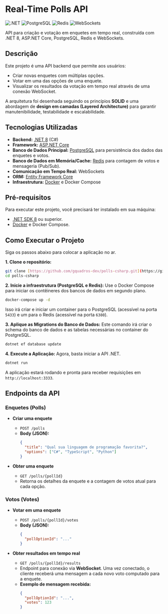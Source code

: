 # Real-Time Polls API

![.NET](https://img.shields.io/badge/.NET-8-blueviolet) ![PostgreSQL](https://img.shields.io/badge/PostgreSQL-blue) ![Redis](https://img.shields.io/badge/Redis-red) ![WebSockets](https://img.shields.io/badge/WebSockets-lightgrey)

API para criação e votação em enquetes em tempo real, construída com .NET 8, ASP.NET Core, PostgreSQL, Redis e WebSockets.

## Descrição

Este projeto é uma API backend que permite aos usuários:
* Criar novas enquetes com múltiplas opções.
* Votar em uma das opções de uma enquete.
* Visualizar os resultados da votação em tempo real através de uma conexão WebSocket.

A arquitetura foi desenhada seguindo os princípios **SOLID** e uma abordagem de **design em camadas (Layered Architecture)** para garantir manutenibilidade, testabilidade e escalabilidade.

## Tecnologias Utilizadas

* **Backend:** [.NET 8](https://dotnet.microsoft.com/download/dotnet/8.0) (C#)
* **Framework:** [ASP.NET Core](https://docs.microsoft.com/aspnet/core/)
* **Banco de Dados Principal:** [PostgreSQL](https://www.postgresql.org/) para persistência dos dados das enquetes e votos.
* **Banco de Dados em Memória/Cache:** [Redis](https://redis.io/) para contagem de votos e mensageria (Pub/Sub).
* **Comunicação em Tempo Real:** WebSockets
* **ORM:** [Entity Framework Core](https://docs.microsoft.com/ef/core/)
* **Infraestrutura:** [Docker](https://www.docker.com/) e Docker Compose

## Pré-requisitos

Para executar este projeto, você precisará ter instalado em sua máquina:
* [.NET SDK 8](https://dotnet.microsoft.com/download/dotnet/8.0) ou superior.
* [Docker](https://www.docker.com/products/docker-desktop/) e Docker Compose.

## Como Executar o Projeto

Siga os passos abaixo para colocar a aplicação no ar.

**1. Clone o repositório:**
```bash
git clone [https://github.com/gquadros-dev/polls-csharp.git](https://github.com/gquadros-dev/polls-csharp.git)
cd polls-csharp
```

**2. Inicie a infraestrutura (PostgreSQL e Redis):**
Use o Docker Compose para iniciar os contêineres dos bancos de dados em segundo plano.
```bash
docker-compose up -d
```
Isso irá criar e iniciar um container para o PostgreSQL (acessível na porta `5433`) e um para o Redis (acessível na porta `6380`).

**3. Aplique as Migrations do Banco de Dados:**
Este comando irá criar o schema do banco de dados e as tabelas necessárias no container do PostgreSQL.
```bash
dotnet ef database update
```

**4. Execute a Aplicação:**
Agora, basta iniciar a API .NET.
```bash
dotnet run
```
A aplicação estará rodando e pronta para receber requisições em `http://localhost:3333`.

## Endpoints da API

### Enquetes (Polls)

* **Criar uma enquete**
    * `POST /polls`
    * **Body (JSON):**
        ```json
        {
          "title": "Qual sua linguagem de programação favorita?",
          "options": ["C#", "TypeScript", "Python"]
        }
        ```

* **Obter uma enquete**
    * `GET /polls/{pollId}`
    * Retorna os detalhes da enquete e a contagem de votos atual para cada opção.

### Votos (Votes)

* **Votar em uma enquete**
    * `POST /polls/{pollId}/votes`
    * **Body (JSON):**
        ```json
        {
          "pollOptionId": "..."
        }
        ```

* **Obter resultados em tempo real**
    * `GET /polls/{pollId}/results`
    * Endpoint para conexão via **WebSocket**. Uma vez conectado, o cliente receberá uma mensagem a cada novo voto computado para a enquete.
    * **Exemplo de mensagem recebida:**
        ```json
        {
          "pollOptionId": "...",
          "votes": 123
        }
        ```
